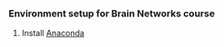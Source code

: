 ### Environment setup for Brain Networks course

1. Install [Anaconda](https://www.anaconda.com/download/#macos)
